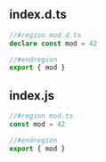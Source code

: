 ## index.d.ts

```ts
//#region mod.d.ts
declare const mod = 42

//#endregion
export { mod }
```

## index.js

```js
//#region mod.ts
const mod = 42

//#endregion
export { mod }
```

